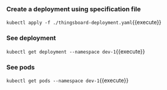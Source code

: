 ### Create a deployment using specification file

`kubectl apply -f ./thingsboard-deployment.yaml`{{execute}}

### See deployment

`kubectl get deployment --namespace dev-1`{{execute}}

### See pods

`kubectl get pods --namespace dev-1`{{execute}}
